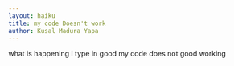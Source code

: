```yaml
---
layout: haiku
title: my code Doesn't work
author: Kusal Madura Yapa
---
```


what is happening
i type in good
my code does not good working
